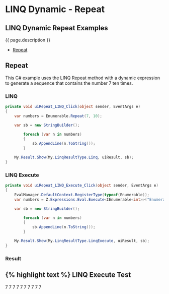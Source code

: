 # LINQ Dynamic - Repeat

## LINQ Dynamic Repeat Examples
{{ page.description }}

- [Repeat](#repeat)

## Repeat
This C# example uses the LINQ Repeat method with a dynamic expression to generate a sequence that contains the number 7 ten times.

### LINQ
```csharp
private void uiRepeat_LINQ_Click(object sender, EventArgs e)
{
	var numbers = Enumerable.Repeat(7, 10);

	var sb = new StringBuilder();

		foreach (var n in numbers)
		{
			sb.AppendLine(n.ToString());
		}

	My.Result.Show(My.LinqResultType.Linq, uiResult, sb);
}
```

### LINQ Execute
```csharp
private void uiRepeat_LINQ_Execute_Click(object sender, EventArgs e)
{
	EvalManager.DefaultContext.RegisterType(typeof(Enumerable));
	var numbers = Z.Expressions.Eval.Execute<IEnumerable<int>>("Enumerable.Repeat(7, 10)");

	var sb = new StringBuilder();

		foreach (var n in numbers)
		{
			sb.AppendLine(n.ToString());
		}

	My.Result.Show(My.LinqResultType.LinqExecute, uiResult, sb);
}
```

### Result
{% highlight text %}
LINQ Execute Test
------------------------------
7
7
7
7
7
7
7
7
7
7

```
